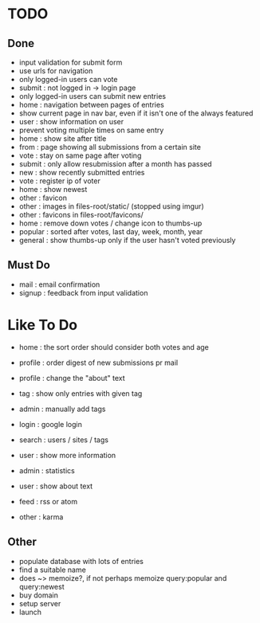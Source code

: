 # TODO

## Done

+ input validation for submit form
+ use urls for navigation
+ only logged-in users can vote
+ submit  : not logged in -> login page
+ only logged-in users can submit new entries
+ home    : navigation between pages of entries
+ show current page in nav bar, even if it isn't one of the always featured
+ user    : show information on user
+ prevent voting multiple times on same entry
+ home    : show site after title
+ from    : page showing all submissions from a certain site
+ vote    : stay on same page after voting
+ submit  : only allow resubmission after a month has passed
+ new     : show recently submitted entries
+ vote    : register ip of voter
+ home    : show newest
+ other   : favicon
+ other   : images   in files-root/static/     (stopped using imgur)
+ other   : favicons in files-root/favicons/ 
+ home    : remove down votes / change icon to thumbs-up
+ popular : sorted after votes, last day, week, month, year
+ general : show thumbs-up only if the user hasn't voted previously

## Must Do

- mail    : email confirmation
- signup  : feedback from input validation

# Like To Do
- home    : the sort order should consider both votes and age
- profile : order digest of new submissions pr mail
- profile : change the "about" text
- tag     : show only entries with given tag
- admin   : manually add tags

- login   : google login
- search  : users / sites / tags
- user    : show more information
- admin   : statistics
- user    : show about text
- feed    : rss or atom 
- other   : karma

## Other

- populate database with lots of entries
- find a suitable name
- does ~> memoize?, if not perhaps memoize query:popular and query:newest
- buy domain
- setup server
- launch



